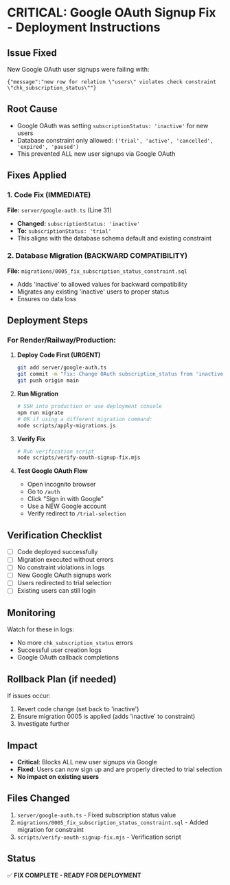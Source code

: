# CRITICAL: Google OAuth Signup Fix - Deployment Instructions

## Issue Fixed
New Google OAuth user signups were failing with:
```
{"message":"new row for relation \"users\" violates check constraint \"chk_subscription_status\""}
```

## Root Cause
- Google OAuth was setting `subscriptionStatus: 'inactive'` for new users
- Database constraint only allowed: `('trial', 'active', 'cancelled', 'expired', 'paused')`
- This prevented ALL new user signups via Google OAuth

## Fixes Applied

### 1. Code Fix (IMMEDIATE)
**File:** `server/google-auth.ts` (Line 31)
- **Changed:** `subscriptionStatus: 'inactive'`
- **To:** `subscriptionStatus: 'trial'`
- This aligns with the database schema default and existing constraint

### 2. Database Migration (BACKWARD COMPATIBILITY)
**File:** `migrations/0005_fix_subscription_status_constraint.sql`
- Adds 'inactive' to allowed values for backward compatibility
- Migrates any existing 'inactive' users to proper status
- Ensures no data loss

## Deployment Steps

### For Render/Railway/Production:

1. **Deploy Code First (URGENT)**
   ```bash
   git add server/google-auth.ts
   git commit -m "fix: Change OAuth subscription_status from 'inactive' to 'trial'"
   git push origin main
   ```

2. **Run Migration**
   ```bash
   # SSH into production or use deployment console
   npm run migrate
   # OR if using a different migration command:
   node scripts/apply-migrations.js
   ```

3. **Verify Fix**
   ```bash
   # Run verification script
   node scripts/verify-oauth-signup-fix.mjs
   ```

4. **Test Google OAuth Flow**
   - Open incognito browser
   - Go to `/auth`
   - Click "Sign in with Google"
   - Use a NEW Google account
   - Verify redirect to `/trial-selection`

## Verification Checklist

- [ ] Code deployed successfully
- [ ] Migration executed without errors
- [ ] No constraint violations in logs
- [ ] New Google OAuth signups work
- [ ] Users redirected to trial selection
- [ ] Existing users can still login

## Monitoring

Watch for these in logs:
- No more `chk_subscription_status` errors
- Successful user creation logs
- Google OAuth callback completions

## Rollback Plan (if needed)

If issues occur:
1. Revert code change (set back to 'inactive')
2. Ensure migration 0005 is applied (adds 'inactive' to constraint)
3. Investigate further

## Impact
- **Critical**: Blocks ALL new user signups via Google
- **Fixed**: Users can now sign up and are properly directed to trial selection
- **No impact on existing users**

## Files Changed
1. `server/google-auth.ts` - Fixed subscription status value
2. `migrations/0005_fix_subscription_status_constraint.sql` - Added migration for constraint
3. `scripts/verify-oauth-signup-fix.mjs` - Verification script

## Status
✅ **FIX COMPLETE - READY FOR DEPLOYMENT**